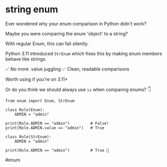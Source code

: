 # string enum

Ever wondered why your enum comparison in Python didn't work?

Maybe you were comparing the enum 'object' to a string?

With regular Enum, this can fail silently.

Python 3.11 introduced `StrEnum` which fixes this by making enum members behave like strings.

✅ No more .value juggling
✅ Clean, readable comparisons

Worth using if you're on 3.11+

Or do you think we should always use `is` when comparing enums? 👇

```
from enum import Enum, StrEnum

class Role(Enum):
    ADMIN = "admin"

print(Role.ADMIN == "admin")         # False!
print(Role.ADMIN.value == "admin")   # True

class Role(StrEnum):
    ADMIN = "admin"

print(Role.ADMIN == "admin")         # True 🎯
```

#enum

